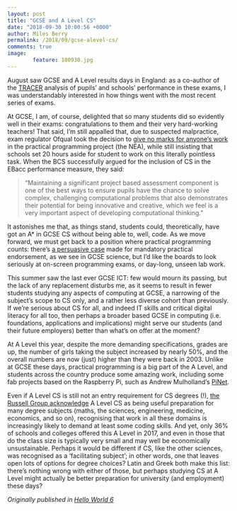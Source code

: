 ```yaml
---
layout: post
title: "GCSE and A Level CS"
date: "2018-09-30 10:00:56 +0000"
author: Miles Berry
permalink: /2018/09/gcse-alevel-cs/
comments: true
image:
        feature: 180930.jpg
---
```


August saw GCSE and A Level results days in England: as a co-author of the [TRACER](http://bit.ly/TRACER17) analysis of pupils’ and schools’ performance in these exams, I was understandably interested in how things went with the most recent series of exams.

At GCSE, I am, of course, delighted that so many students did so evidently well in their exams: congratulations to them and their very hard-working teachers! That said, I’m still appalled that, due to suspected malpractice, exam regulator Ofqual took the decision to [give no marks for anyone’s work](https://www.gov.uk/government/consultations/consultation-assessment-arrangements-for-gcse-computer-science) in the practical programming project (the NEA), while still insisting that schools set 20 hours aside for student to work on this literally pointless task. When the BCS successfully argued for the inclusion of CS in the EBacc performance measure, they said:

> “Maintaining a significant project based assessment component is one of the best ways to ensure pupils have the chance to solve complex, challenging computational problems that also demonstrates their potential for being innovative and creative, which we feel is a very important aspect of developing computational thinking.”

It astonishes me that, as things stand, students could, theoretically, have got an A* in GCSE CS without being able to, well, code. As we move forward, we must get back to a position where practical programming counts: there’s [a persuasive case](https://www.ocr.org.uk/qualifications/by-subject/science/science-news/practical-endorsement-more-education-less-assessment/) made for mandatory practical endorsement, as we see in GCSE science, but I’d like the boards to look seriously at on-screen programming exams, or day-long, unseen lab work.

This summer saw the last ever GCSE ICT: few would mourn its passing, but the lack of any replacement disturbs me, as it seems to result in fewer students studying any aspects of computing at GCSE, a narrowing of the subject’s scope to CS only, and a rather less diverse cohort than previously. If we’re serious about CS for all, and indeed IT skills and critical digital literacy for all too, then perhaps a broader based GCSE in computing (i.e. foundations, applications and implications) might serve our students (and their future employers) better than what’s on offer at the moment?

At A Level this year, despite the more demanding specifications, grades are up, the number of girls taking the subject increased by nearly 50%, and the overall numbers are now (just) higher than they were back in 2003. Unlike at GCSE these days, practical programming is a big part of the A Level, and students across the country produce some amazing work, including some fab projects based on the Raspberry Pi, such as Andrew Mulholland’s [PiNet](http://pinet.org.uk).

Even if A Level CS is still not an entry requirement for CS degrees (!), [the Russell Group acknowledge](https://www.russellgroup.ac.uk/media/5272/informedchoices-print.pdf) A Level CS as being useful preparation for many degree subjects (maths, the sciences, engineering, medicine, economics, and so on), recognising that work in all these domains is increasingly likely to demand at least some coding skills. And yet, only 36% of schools and colleges offered this A Level in 2017, and even in those that do the class size is typically very small and may well be economically unsustainable. Perhaps it would be different if CS, like the other sciences, was recognised as a ‘facilitating subject’; in other words, one that leaves open lots of options for degree choices? Latin and Greek both make this list: there’s nothing wrong with either of those, but perhaps studying CS at A Level might actually be better preparation for university (and employment) these days?

*Originally published in [Hello World 6](https://helloworld.raspberrypi.org/issues/6)*
